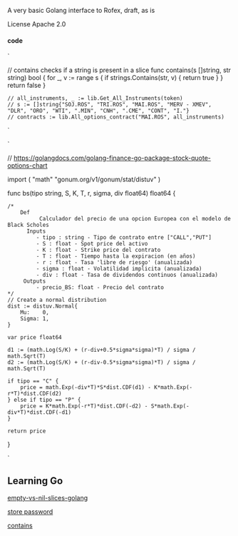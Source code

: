 A very basic Golang interface to Rofex, draft, as is

License Apache 2.0

#### code

`

// contains checks if a string is present in a slice
func contains(s []string, str string) bool {
	for _, v := range s {
		if strings.Contains(str, v) {
			return true
		}
	}
	return false
}

	// all_instruments, _ := lib.Get_All_Instruments(token)
	// s := []string{"SOJ.ROS", "TRI.ROS", "MAI.ROS", "MERV - XMEV", "DLR", "ORO", "WTI", ".MIN", "CNH", ".CME", "CONT", "I."}
	// contracts := lib.All_options_contract("MAI.ROS", all_instruments)

`

`

// https://golangdocs.com/golang-finance-go-package-stock-quote-options-chart

import (
	"math"
	"gonum.org/v1/gonum/stat/distuv"
)

func bs(tipo string, S, K, T, r, sigma, div float64) float64 {

	/*
	   	Def
	          Calculador del precio de una opcion Europea con el modelo de Black Scholes
	      Inputs
	         - tipo : string - Tipo de contrato entre ["CALL","PUT"]
	         - S : float - Spot price del activo
	         - K : float - Strike price del contrato
	         - T : float - Tiempo hasta la expiracion (en años)
	         - r : float - Tasa 'libre de riesgo' (anualizada)
	         - sigma : float - Volatilidad implicita (anualizada)
	         - div : float - Tasa de dividendos continuos (anualizada)
	     Outputs
	         - precio_BS: float - Precio del contrato
	*/
	// Create a normal distribution
	dist := distuv.Normal{
		Mu:    0,
		Sigma: 1,
	}

	var price float64

	d1 := (math.Log(S/K) + (r-div+0.5*sigma*sigma)*T) / sigma / math.Sqrt(T)
	d2 := (math.Log(S/K) + (r-div-0.5*sigma*sigma)*T) / sigma / math.Sqrt(T)

	if tipo == "C" {
		price = math.Exp(-div*T)*S*dist.CDF(d1) - K*math.Exp(-r*T)*dist.CDF(d2)
	} else if tipo == "P" {
		price = K*math.Exp(-r*T)*dist.CDF(-d2) - S*math.Exp(-div*T)*dist.CDF(-d1)
	}

	return price
}


`

## Learning Go
[empty-vs-nil-slices-golang](https://blog.boot.dev/golang/empty-vs-nil-slices-golang/)

[store password](https://astaxie.gitbooks.io/build-web-application-with-golang/content/en/09.5.html)

[contains](https://play.golang.org/p/Qg_uv_inCek)
